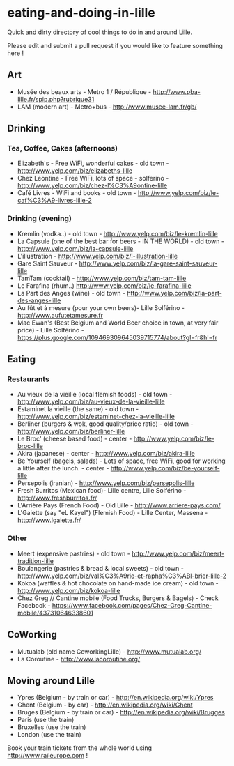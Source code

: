 eating-and-doing-in-lille
=========================

Quick and dirty directory of cool things to do in and around Lille.

Please edit and submit a pull request if you would like to feature something here !

Art
---

* Musée des beaux arts - Metro 1 / République - http://www.pba-lille.fr/spip.php?rubrique31
* LAM (modern art) - Metro+bus - http://www.musee-lam.fr/gb/

## Drinking

### Tea, Coffee, Cakes (afternoons)

* Elizabeth's - Free WiFi, wonderful cakes - old town - http://www.yelp.com/biz/elizabeths-lille
* Chez Leontine - Free WiFi, lots of space - solferino - http://www.yelp.com/biz/chez-l%C3%A9ontine-lille
* Café Livres - WiFi and books - old town - http://www.yelp.com/biz/le-caf%C3%A9-livres-lille-2

### Drinking (evening)

* Kremlin (vodka..) - old town - http://www.yelp.com/biz/le-kremlin-lille
* La Capsule (one of the best bar for beers - IN THE WORLD) - old town - http://www.yelp.com/biz/la-capsule-lille
* L'illustration - http://www.yelp.com/biz/l-illustration-lille
* Gare Saint Sauveur - http://www.yelp.com/biz/la-gare-saint-sauveur-lille
* TamTam (cocktail) - http://www.yelp.com/biz/tam-tam-lille
* Le Farafina (rhum..) http://www.yelp.com/biz/le-farafina-lille
* La Part des Anges (wine) - old town - http://www.yelp.com/biz/la-part-des-anges-lille
* Au fût et à mesure (pour your own beers)- Lille Solférino - http://www.aufutetamesure.fr
* Mac Ewan's (Best Belgium and World Beer choice in town, at very fair price) - Lille Solférino - https://plus.google.com/109469309645039715774/about?gl=fr&hl=fr


Eating
------

### Restaurants 

* Au vieux de la vieille (local flemish foods) - old town - http://www.yelp.com/biz/au-vieux-de-la-vieille-lille
* Estaminet la vieille (the same) - old town - http://www.yelp.com/biz/estaminet-chez-la-vieille-lille
* Berliner (burgers & wok, good quality/price ratio) - old town - http://www.yelp.com/biz/berliner-lille
* Le Broc' (cheese based food) - center - http://www.yelp.com/biz/le-broc-lille
* Akira (japanese) - center - http://www.yelp.com/biz/akira-lille
* Be Yourself (bagels, salads) - Lots of space, free WiFi, good for working a little after the lunch. - center - http://www.yelp.com/biz/be-yourself-lille
* Persepolis (iranian) - http://www.yelp.com/biz/persepolis-lille
* Fresh Burritos (Mexican food)- Lille centre, Lille Solférino - http://www.freshburritos.fr/
* L'Arrière Pays (French Food) - Old Lille - http://www.arriere-pays.com/
* L'Gaiette (say "eL Kayel") (Flemish Food) - Lille Center, Massena - http://www.lgaiette.fr/

### Other

* Meert (expensive pastries) - old town - http://www.yelp.com/biz/meert-tradition-lille
* Boulangerie (pastries & bread  & local sweets) - old town - http://www.yelp.com/biz/val%C3%A9rie-et-rapha%C3%ABl-brier-lille-2
* Kokoa (waffles & hot chocolate on hand-made ice cream) - old town - http://www.yelp.com/biz/kokoa-lille
* Chez Greg // Cantine mobile (Food Trucks, Burgers & Bagels) - Check Facebook - https://www.facebook.com/pages/Chez-Greg-Cantine-mobile/437310646338601

CoWorking
-------

* Mutualab (old name CoworkingLille) - http://www.mutualab.org/ 
* La Coroutine - http://www.lacoroutine.org/  


Moving around Lille
-------------------

* Ypres (Belgium - by train or car) - http://en.wikipedia.org/wiki/Ypres
* Ghent (Belgium - by car) - http://en.wikipedia.org/wiki/Ghent
* Bruges (Belgium - by train or car) - http://en.wikipedia.org/wiki/Brugges
* Paris (use the train)
* Bruxelles (use the train)
* London (use the train)

Book your train tickets from the whole world using http://www.raileurope.com !

